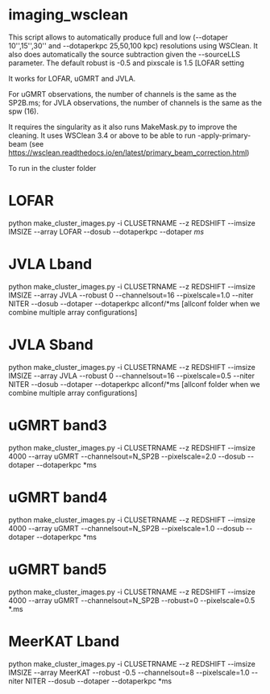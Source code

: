 # imaging_wsclean
This script allows to automatically produce full and low (--dotaper 10'',15'',30'' and --dotaperkpc 25,50,100 kpc) resolutions using WSClean. It also does automatically the source subtraction given the --sourceLLS parameter. The default robust is -0.5 and pixscale is 1.5 [LOFAR setting

It works for LOFAR, uGMRT and JVLA.

For uGMRT observations, the number of channels is the same as the SP2B.ms; for JVLA observations, the number of channels is the same as the spw (16).

It requires the singularity as it also runs MakeMask.py to improve the cleaning. It uses WSClean 3.4 or above to be able to run -apply-primary-beam (see https://wsclean.readthedocs.io/en/latest/primary_beam_correction.html)

To run in the cluster folder

# LOFAR 
python make_cluster_images.py -i CLUSETRNAME --z REDSHIFT --imsize IMSIZE --array LOFAR --dosub --dotaperkpc --dotaper *ms*

# JVLA Lband
python make_cluster_images.py -i CLUSETRNAME --z REDSHIFT --imsize IMSIZE --array JVLA --robust 0 --channelsout=16 --pixelscale=1.0 --niter NITER --dosub --dotaper --dotaperkpc allconf/*ms [allconf folder when we combine multiple array configurations]

# JVLA Sband
python make_cluster_images.py -i CLUSETRNAME --z REDSHIFT --imsize IMSIZE --array JVLA --robust 0 --channelsout=16 --pixelscale=0.5 --niter NITER --dosub --dotaper --dotaperkpc allconf/*ms [allconf folder when we combine multiple array configurations]

# uGMRT band3
python make_cluster_images.py -i CLUSETRNAME --z REDSHIFT --imsize 4000  --array uGMRT --channelsout=N_SP2B --pixelscale=2.0 --dosub --dotaper --dotaperkpc *ms

# uGMRT band4
python make_cluster_images.py -i CLUSETRNAME --z REDSHIFT  --imsize 4000 --array uGMRT --channelsout=N_SP2B --pixelscale=1.0 --dosub --dotaper --dotaperkpc *ms

# uGMRT band5
python make_cluster_images.py -i CLUSETRNAME --z REDSHIFT  --imsize 4000 --array uGMRT --channelsout=N_SP2B --robust=0 --pixelscale=0.5 *.ms

# MeerKAT Lband
python make_cluster_images.py -i CLUSETRNAME --z REDSHIFT --imsize IMSIZE --array MeerKAT --robust -0.5 --channelsout=8 --pixelscale=1.0 --niter NITER --dosub --dotaper --dotaperkpc *ms
